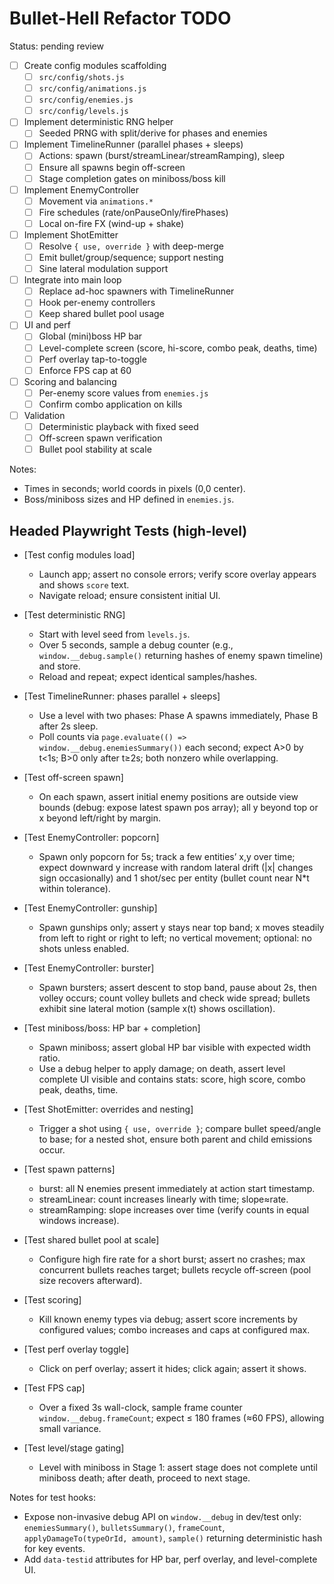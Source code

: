# Bullet-Hell Refactor TODO

Status: pending review

- [ ] Create config modules scaffolding
  - [ ] `src/config/shots.js`
  - [ ] `src/config/animations.js`
  - [ ] `src/config/enemies.js`
  - [ ] `src/config/levels.js`

- [ ] Implement deterministic RNG helper
  - [ ] Seeded PRNG with split/derive for phases and enemies

- [ ] Implement TimelineRunner (parallel phases + sleeps)
  - [ ] Actions: spawn (burst/streamLinear/streamRamping), sleep
  - [ ] Ensure all spawns begin off-screen
  - [ ] Stage completion gates on miniboss/boss kill

- [ ] Implement EnemyController
  - [ ] Movement via `animations.*`
  - [ ] Fire schedules (rate/onPauseOnly/firePhases)
  - [ ] Local on-fire FX (wind-up + shake)

- [ ] Implement ShotEmitter
  - [ ] Resolve `{ use, override }` with deep-merge
  - [ ] Emit bullet/group/sequence; support nesting
  - [ ] Sine lateral modulation support

- [ ] Integrate into main loop
  - [ ] Replace ad-hoc spawners with TimelineRunner
  - [ ] Hook per-enemy controllers
  - [ ] Keep shared bullet pool usage

- [ ] UI and perf
  - [ ] Global (mini)boss HP bar
  - [ ] Level-complete screen (score, hi-score, combo peak, deaths, time)
  - [ ] Perf overlay tap-to-toggle
  - [ ] Enforce FPS cap at 60

- [ ] Scoring and balancing
  - [ ] Per-enemy score values from `enemies.js`
  - [ ] Confirm combo application on kills

- [ ] Validation
  - [ ] Deterministic playback with fixed seed
  - [ ] Off-screen spawn verification
  - [ ] Bullet pool stability at scale

Notes:
- Times in seconds; world coords in pixels (0,0 center).
- Boss/miniboss sizes and HP defined in `enemies.js`.

## Headed Playwright Tests (high-level)

- [Test config modules load]
  - Launch app; assert no console errors; verify score overlay appears and shows `score` text.
  - Navigate reload; ensure consistent initial UI.

- [Test deterministic RNG]
  - Start with level seed from `levels.js`.
  - Over 5 seconds, sample a debug counter (e.g., `window.__debug.sample()` returning hashes of enemy spawn timeline) and store.
  - Reload and repeat; expect identical samples/hashes.

- [Test TimelineRunner: phases parallel + sleeps]
  - Use a level with two phases: Phase A spawns immediately, Phase B after 2s sleep.
  - Poll counts via `page.evaluate(() => window.__debug.enemiesSummary())` each second; expect A>0 by t<1s; B>0 only after t≥2s; both nonzero while overlapping.

- [Test off-screen spawn]
  - On each spawn, assert initial enemy positions are outside view bounds (debug: expose latest spawn pos array); all y beyond top or x beyond left/right by margin.

- [Test EnemyController: popcorn]
  - Spawn only popcorn for 5s; track a few entities’ x,y over time; expect downward y increase with random lateral drift (|x| changes sign occasionally) and 1 shot/sec per entity (bullet count near N*t within tolerance).

- [Test EnemyController: gunship]
  - Spawn gunships only; assert y stays near top band; x moves steadily from left to right or right to left; no vertical movement; optional: no shots unless enabled.

- [Test EnemyController: burster]
  - Spawn bursters; assert descent to stop band, pause about 2s, then volley occurs; count volley bullets and check wide spread; bullets exhibit sine lateral motion (sample x(t) shows oscillation).

- [Test miniboss/boss: HP bar + completion]
  - Spawn miniboss; assert global HP bar visible with expected width ratio.
  - Use a debug helper to apply damage; on death, assert level complete UI visible and contains stats: score, high score, combo peak, deaths, time.

- [Test ShotEmitter: overrides and nesting]
  - Trigger a shot using `{ use, override }`; compare bullet speed/angle to base; for a nested shot, ensure both parent and child emissions occur.

- [Test spawn patterns]
  - burst: all N enemies present immediately at action start timestamp.
  - streamLinear: count increases linearly with time; slope≈rate.
  - streamRamping: slope increases over time (verify counts in equal windows increase).

- [Test shared bullet pool at scale]
  - Configure high fire rate for a short burst; assert no crashes; max concurrent bullets reaches target; bullets recycle off-screen (pool size recovers afterward).

- [Test scoring]
  - Kill known enemy types via debug; assert score increments by configured values; combo increases and caps at configured max.

- [Test perf overlay toggle]
  - Click on perf overlay; assert it hides; click again; assert it shows.

- [Test FPS cap]
  - Over a fixed 3s wall-clock, sample frame counter `window.__debug.frameCount`; expect ≤ 180 frames (≈60 FPS), allowing small variance.

- [Test level/stage gating]
  - Level with miniboss in Stage 1: assert stage does not complete until miniboss death; after death, proceed to next stage.

Notes for test hooks:
- Expose non-invasive debug API on `window.__debug` in dev/test only: `enemiesSummary()`, `bulletsSummary()`, `frameCount`, `applyDamageTo(typeOrId, amount)`, `sample()` returning deterministic hash for key events.
- Add `data-testid` attributes for HP bar, perf overlay, and level-complete UI.


